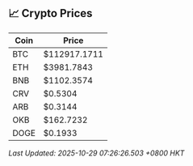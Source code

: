 ## 📈 Crypto Prices

| Coin | Price |
| ---- | ----- |
| BTC | $112917.1711 |
| ETH | $3981.7843 |
| BNB | $1102.3574 |
| CRV | $0.5304 |
| ARB | $0.3144 |
| OKB | $162.7232 |
| DOGE | $0.1933 |

_Last Updated: 2025-10-29 07:26:26.503 +0800 HKT_